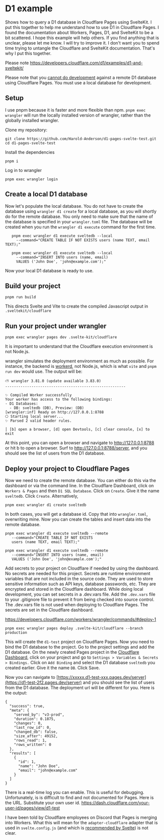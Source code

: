 # D1 example
Shows how to query a D1 database in Cloudflare Pages using SvelteKit. I put this together to help me understand how to use D1 in Cloudflare Pages.  I found the documentation about Workers, Pages, D1, and SvelteKit to be a bit scattered.  I hope this example will help others.  If you find anything that is unclear, please let me know.  I will try to improve it. I don't want you to spend time trying to untangle the Cloudflare and SvelteKit documentation.  That's why I put this together.

Please note https://developers.cloudflare.com/d1/examples/d1-and-sveltekit/

Please note that you [cannot do development](https://developers.cloudflare.com/d1/build-with-d1/local-development/) against a remote D1 database using Cloudflare Pages. You must use a local database for development.  

## Setup

I use pnpm because it is faster and more flexible than npm.  ``pnpm exec wrangler`` will run the locally installed version of wrangler, rather than the globally installed wrangler.

Clone my repository: 
```
git clone https://github.com/Harold-Anderson/d1-pages-svelte-test.git
cd d1-pages-svelte-test
```

Install the dependencies
```
pnpm i
```
Log in to wrangler

```
pnpm exec wrangler login
```

## Create a local D1 database

Now let's populate the local database.  You do not have to create the database using  ``wrangler d1 create`` for a local database, as you will shortly do for the remote database.  You only need to make sure that the name of the database is specified in your ``wrangler.toml`` file.  The database will be created when you run the ``wrangler d1 execute`` command for the first time.


``` 
   pnpm exec wrangler d1 execute sveltedb --local 
     --command="CREATE TABLE IF NOT EXISTS users (name TEXT, email TEXT);" 
```
```
   pnpm exec wrangler d1 execute sveltedb --local 
     --command="INSERT INTO users (name, email) 
     VALUES ('John Doe', 'john@example.com');"
```

Now your local D1 database is ready to use.  
## Build your project
``pnpm run build``

This directs Svelte and Vite to create the compiled Javascript output in  ``.sveltekit/cloudflare``

## Run your project under wrangler
```
pnpm exec wrangler pages dev .svelte-kit/cloudflare
```

It is important to understand that the Cloudflare execution environment is not Node.js.

wrangler simulates the deployment environment as much as possible.  For instance, the backend is [workerd](https://blog.cloudflare.com/workerd-open-source-workers-runtime/), not Node.js, which is what ``vite`` and ``pnpm run dev`` would use.  The output will be:

```
⛅️ wrangler 3.81.0 (update available 3.83.0)
-------------------------------------------------------

✨ Compiled Worker successfully
Your worker has access to the following bindings:
- D1 Databases:
  - DB: sveltedb (DB), Preview: (DB)
[wrangler:inf] Ready on http://127.0.0.1:8788
⎔ Starting local server...                                                                                                                                   
✨ Parsed 2 valid header rules.

│ [b] open a browser, [d] open Devtools, [c] clear console, [x] to exit  
```

At this point, you can open a browser and navigate to http://127.0.0.1:8788 or hit b to open a browser.
Surf to http://127.0.0.1:8788/server, and you should see the list of users from the D1 database.

## Deploy your project to Cloudflare Pages
Now we need to create the remote database.  You can either do this via the dashboard or via the command line. 
In the Cloudflare Dashboard, click on ``Workers & Pages`` and then ``D1 SQL Database``.  Click on ``Create``.  Give it the name ``sveltedb``.  Click ``Create``. 
Alternatively,

```
pnpm exec wrangler d1 create sveltedb
```

In both cases, you will get a database id.  Copy that into ``wrangler.toml``, overwriting mine. Now you can create the tables and insert data into the remote database.
```
pnpm exec wrangler d1 execute sveltedb --remote 
   --command="CREATE TABLE IF NOT EXISTS 
   users (name TEXT, email TEXT);" 
```
```
pnpm exec wrangler d1 execute sveltedb --remote 
   --command="INSERT INTO users (name, email) 
   VALUES ('John Doe', 'john@example.com');" 
```

Add secrets to your project on Cloudflare if needed by using the dashboard.  No secrets are needed for this project. Secrets are runtime environment variables that are not included in the source code.  They are used to store sensitive information such as API keys, database passwords, etc.  They are encrypted and stored in the Cloudflare dashboard. While doing local development, you can set secrets in a .dev.vars file.  Add the ``.dev.vars`` file to your .gitignore file to prevent it from being checked into source control.  The .dev.vars file is not used when deploying to Cloudflare Pages.  The secrets are set in the Cloudflare dashboard. 

https://developers.cloudflare.com/workers/wrangler/commands/#deploy-1

```
pnpm exec wrangler pages deploy .svelte-kit/cloudflare --branch production
```

This will create the `d1-test` project on Cloudflare Pages.  Now you need to bind the D1 database to the project.  Go to the project settings and add the D1 database.  On the newly created Pages project in the [Cloudflare Dashboard](https://d1-test-2f2.pages.dev/server), click on your project and go to ``Settings > Variables & Secrets > Bindings.``  Click on ``Add Binding`` and select the D1 database ``sveltedb`` you created earlier.  Give it the name ``DB``.  Click Save.

Now you can navigate to [https://xxxxx.d1-test-xxx.pages.dev/server](https://d1-test-2f2.pages.dev/server) and you should see the list of users from the D1 database.  The deployment url will be different for you.  Here is the output:

```
{
  "success": true,
  "meta": {
    "served_by": "v3-prod",
    "duration": 0.1875,
    "changes": 0,
    "last_row_id": 0,
    "changed_db": false,
    "size_after": 49152,
    "rows_read": 1,
    "rows_written": 0
  },
  "results": [
    {
      "id": 1,
      "name": "John Doe",
      "email": "john@example.com"
    }
  ]
}
```

There is a real-time log you can enable. This is useful for debugging.  Unfortunately, is is difficult to find and not documented for Pages.  Here is the URL.  Substitute your own user id. https://dash.cloudflare.com/your-user-id/pages/view/d1-test

I have been told by Cloudflare employees on Discord that Pages is merging into Workers.  What this will mean for the `adapter-cloudflare` adapter that is used in `svelte.config.js` (and which is [recommended by Svelte](https://svelte.dev/docs/kit/adapter-cloudflare)) is not clear. 